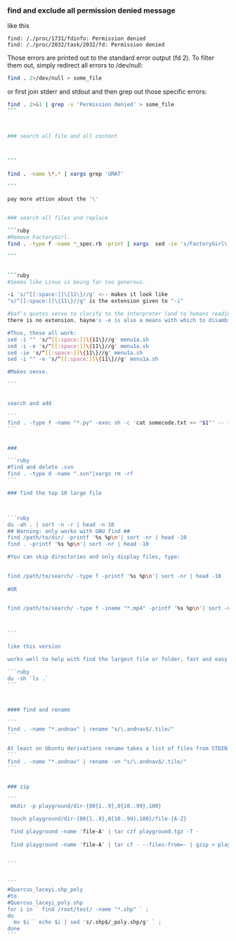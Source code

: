 ### find and exclude all permission denied message


like this

```
find: /./proc/1731/fdinfo: Permission denied
find: /./proc/2032/task/2032/fd: Permission denied
```

Those errors are printed out to the standard error output (fd 2). To filter them out, simply redirect all errors to /dev/null:

```bash
find . 2>/dev/null > some_file
```


or first join stderr and stdout and then grep out those specific errors:

````bash
find . 2>&1 | grep -v 'Permission denied' > some_file
```



### search all file and all content



```

find . -name \*.* | xargs grep 'GMAT'

```

pay more attion about the '\'


### search all files and replace

```ruby
#Remove FactoryGirl.
find . -type f -name *_spec.rb -print | xargs  sed -ie 's/FactoryGirl\.//g'

```


```ruby
#Seems like Linux is being far too generous.

-i 's/^[[:space:]]\{11\}//g' <-- makes it look like 
"s/^[[:space:]]\{11\}//g" is the extension given to "-i"

#baf's quotes serve to clarify to the interpreter (and to humans reading it) that
there is no extension. hayne's -e is also a means with which to disambiguate.

#Thus, these all work:
sed -i "" 's/^[[:space:]]\{11\}//g' menu1a.sh 
sed -i -e 's/^[[:space:]]\{11\}//g' menu1a.sh 
sed -ie 's/^[[:space:]]\{11\}//g' menu1a.sh 
sed -i "" -e 's/^[[:space:]]\{11\}//g' menu1a.sh

#Makes sense.

```


search and add

```
find . -type f -name "*.py" -exec sh -c 'cat somecode.txt >> "$1"' -- {} \;
```


### 

```ruby
#find and delete .svn
find . -type d -name ".svn"|xargs rm -rf
```

### find the top 10 large file



```ruby
du -ah . | sort -n -r | head -n 10
## Warning: only works with GNU find ##
find /path/to/dir/ -printf '%s %p\n'| sort -nr | head -10
find . -printf '%s %p\n'| sort -nr | head -10

#You can skip directories and only display files, type:

 
find /path/to/search/ -type f -printf '%s %p\n'| sort -nr | head -10
 
#OR

 
find /path/to/search/ -type f -iname "*.mp4" -printf '%s %p\n'| sort -nr | head -10
 


```

like this version

works well to help with find the largest file or folder, fast and easy

```ruby
du -sh `ls .` 
```



#### find and rename

```
find . -name "*.andnav" | rename "s/\.andnav$/.tile/"
```

At least on Ubuntu derivations rename takes a list of files from STDIN if none are on the command line. And this can be tested easily with:
```
find . -name "*.andnav" | rename -vn "s/\.andnav$/.tile/"
```


### zip

```
 mkdir -p playground/dir-{00{1..9},0{10..99},100} 

 touch playground/dir-{00{1..9},0{10..99},100}/file-{A-Z}

 find playground -name 'file-A' | tar czf playground.tgz -T -
 
 find playground -name 'file-A' | tar cf - --files-from=- | gzip > playground.tgz
 
 
```


```
#Quercus_laceyi.shp_poly
#to
#Quercus_laceyi_poly.shp
for i in ` find /root/test/ -name "*.shp" ` ;
do
  mv $i ` echo $i | sed 's/.shp$/_poly.shp/g' ` ;
done
```
